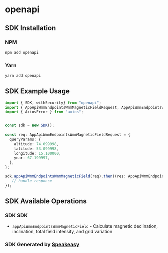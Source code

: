 # openapi

<!-- Start SDK Installation -->
## SDK Installation

### NPM

```bash
npm add openapi
```

### Yarn

```bash
yarn add openapi
```
<!-- End SDK Installation -->

## SDK Example Usage
<!-- Start SDK Example Usage -->
```typescript
import { SDK, withSecurity} from "openapi";
import { AppApiWmmEndpointsWmmMagneticFieldRequest, AppApiWmmEndpointsWmmMagneticFieldResponse } from "openapi/src/sdk/models/operations";
import { AxiosError } from "axios";


const sdk = new SDK();
    
const req: AppApiWmmEndpointsWmmMagneticFieldRequest = {
  queryParams: {
    altitude: 74.099998,
    latitude: 53.099998,
    longitude: 15.100000,
    year: 67.199997,
  },
};

sdk.appApiWmmEndpointsWmmMagneticField(req).then((res: AppApiWmmEndpointsWmmMagneticFieldResponse | AxiosError) => {
   // handle response
});
```
<!-- End SDK Example Usage -->

<!-- Start SDK Available Operations -->
## SDK Available Operations

### SDK SDK

* `appApiWmmEndpointsWmmMagneticField` - Calculate magnetic declination, inclination, total field intensity, and grid variation


<!-- End SDK Available Operations -->

### SDK Generated by [Speakeasy](https://docs.speakeasyapi.dev/docs/using-speakeasy/client-sdks)

